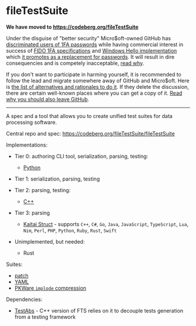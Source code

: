 fileTestSuite
=============

**We have moved to https://codeberg.org/fileTestSuite**

Under the disguise of "better security" Micro$oft-owned GitHub has [discriminated users of 1FA passwords](https://github.blog/2023-03-09-raising-the-bar-for-software-security-github-2fa-begins-march-13/) while having commercial interest in success of [FIDO 1FA specifications](https://fidoalliance.org/specifications/download/) and [Windows Hello implementation](https://support.microsoft.com/en-us/windows/passkeys-in-windows-301c8944-5ea2-452b-9886-97e4d2ef4422) which [it promotes as a replacement for passwords](https://github.blog/2023-07-12-introducing-passwordless-authentication-on-github-com/). It will result in dire consequencies and is competely inacceptable, [read why](https://codeberg.org/KOLANICH/Fuck-GuanTEEnomo).

If you don't want to participate in harming yourself, it is recommended to follow the lead and migrate somewhere away of GitHub and Micro$oft. Here is [the list of alternatives and rationales to do it](https://github.com/orgs/community/discussions/49869). If they delete the discussion, there are certain well-known places where you can get a copy of it. [Read why you should also leave GitHub](https://codeberg.org/KOLANICH/Fuck-GuanTEEnomo).

---

A spec and a tool that allows you to create unified test suites for data processing software.

Central repo and spec: https://codeberg.org/fileTestSuite/fileTestSuite

Implementations:

* Tier 0: authoring CLI tool, serialization, parsing, testing:
	* [Python](https://codeberg.org/fileTestSuite/fileTestSuite.py)

* Tier 1: serialization, parsing, testing

* Tier 2: parsing, testing:
	* [C++](https://codeberg.org/fileTestSuite/fileTestSuite.c)

* Tier 3: parsing
	* [Kaitai Struct](https://codeberg.org/fileTestSuite/fileTestSuite/tree/master/ksys) - supports `C++`, `C#`, `Go`, `Java`, `JavaScript`, `TypeScript`, `Lua`, `Nim`, `Perl`, `PHP`, `Python`, `Ruby`, `Rust`, `Swift`

* Unimplemented, but needed:
	* Rust

Suites:
* [patch](https://codeberg.org/fileTestSuite/patch.fts)
* [YAML](https://codeberg.org/fileTestSuite/YAML.fts)
* [PKWare `implode` compression](https://codeberg.org/implode-compression-impls/implode_test_files)

Dependencies:
* [TestAbs](https://codeberg.org/fileTestSuite/TestAbs.cpp) - C++ version of FTS relies on it to decouple tests generation from a testing framework
